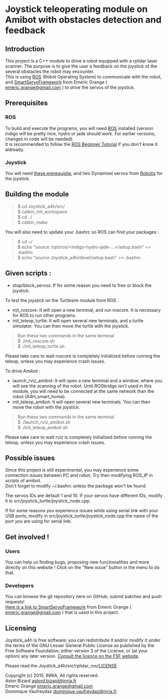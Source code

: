 Joystick teleoperating module on Amibot with obstacles detection and feedback
=============================================================================

## Introduction

This project is a C++ module to drive a robot equipped with a rplidar laser scanner. The purpose is to give the user a feedback on the joystick of the several obstacles the robot may encounter.  
This is using [ROS](http://www.ros.org/) (Robot Operating System) to communicate with the robot, and [SmartServoFramework](https://github.com/emericg/SmartServoFramework) from Emeric Grange ( <emeric.grange@gmail.com> ) to drive the servos of the joystick.

## Prerequisites

### ROS
To build and execute the programs, you will need [ROS](http://www.ros.org/install/) installed (version indigo will be pretty nice, hydro or jade should work. For earlier versions, changes in code will be needed).  
It is recommended to follow the [ROS Beginner Tutorial](http://wiki.ros.org/ROS/Tutorials#Beginner_Level) if you don't know it aldready.

### Joystick

You will need [these prerequisite](https://github.com/emericg/SmartServoFramework#prerequisite), and two Dynamixel servos from [Robotis](http://www.robotis.com/) for the joystick.

## Building the module

> $ cd Joystick_a4h/src/  
> $ catkin_init_workspace  
> $ cd ../  
> $ catkin_make  

You will also need to update your .bashrc so ROS can find your packages :
> $ cd ~/  
> $ echo "source /opt/ros/\<indigo-hydro-jade-...>/setup.bash" >> .bashrc  
> $ echo "source Joystick_a4h/devel/setup.bash" >> .bashrc  

## Given scripts :

* stop/block_servos: If for some reason you need to free or block the joystick.

To test the joystick on the Turtlesim module from ROS :
* init_roscore: It will open a new terminal, and run roscore. It is necessary for ROS to run other programs.
* init_teleop_turtle: It will open several new terminals, and a turtle simulator. You can then move the turtle with the joystick.  

> Run these two commands in the same terminal  
> $ ./init_roscore.sh  
> $ ./init_teleop_turtle.sh  

Please take care to wait roscore is completely initialized before running the teleop, unless you may experience crash issues.

To drive Amibot :
* launch_rviz_amibot: It will open a new terminal and a window, where you will see the scanning of the robot. Until ROSbridge isn't used in this module, you will need to be connected at the same network than the robot (A4H_smart_home).
* init_teleop_amibot: It will open several new terminals. You can then move the robot with the joystick.  

> Run these two commands in the same terminal  
> $ ./launch_rviz_amibot.sh  
> $ ./init_teleop_amibot.sh  

Please take care to wait rviz is completely initialized before running the teleop, unless you may experience crash issues.

## Possible issues
Since this project is still experimental, you may experience some connection issues between PC and robot. Try then modifying ROS_IP in scripts of amibot.  
Don't forget to modify ~/.bashrc unless the package won't be found.

The servos IDs are default 1 and 10. If your servos have different IDs, modify it in src/joystick_turtle/joystick_node.cpp.

If for some reasons you experience issues while using serial link with your USB ports, modify in src/joystick_turtle/joystick_node.cpp the name of the port you are using for serial link.

## Get involved !

### Users

You can help us finding bugs, proposing new functionalities and more directly on this website ! Click on the "New issue" button in the menu to do that.

### Developers

You can browse the git repository here on GitHub, submit patches and push requests!  
[Here is a link to SmartServoFramework](https://github.com/emericg/SmartServoFramework) from Emeric Grange ( <emeric.grange@gmail.com> ) that is used in this project.

## Licensing

Joystick_a4h is free software; you can redistribute it and/or modify it under the terms of the GNU Lesser General Public License as published by the Free Software Foundation; either version 3 of the License, or (at your option) any later version.
[Consult the licence on the FSF website](http://www.gnu.org/licenses/lgpl-3.0.txt).

Please read the Joystick_a4h/src/rplidar_ros/[LICENSE](https://github.com/Astor-Bizard/Joystick_a4h/blob/master/src/rplidar_ros/LICENSE)

Copyright (c) 2015, INRIA, All rights reserved.  
Astor Bizard <astord.bizard@inria.fr>  
Emeric Grange <emeric.grange@gmail.com>  
Dominique Vaufreydaz <dominique.vaufreydaz@inria.fr>  
